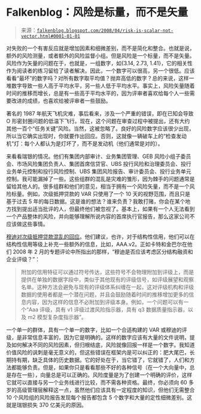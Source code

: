 <!--yml

类别：未分类

日期：2024 年 05 月 12 日 23:20:59

-->

# Falkenblog：风险是标量，而不是矢量

> 来源：[`falkenblog.blogspot.com/2008/04/risk-is-scalar-not-vector.html#0001-01-01`](http://falkenblog.blogspot.com/2008/04/risk-is-scalar-not-vector.html#0001-01-01)

对失败的一个有害反应就是增加因素和细微差别，而不是简化和整合。也就是说，额外的风险测量，或者额外的风险监督小组。但是风险是一个标量，而不是矢量。风险作为矢量的问题在于，也就是，一组数字，如{3.14, 2.73, 1.41}，它的相关性作为阅读者的练习留给了读者解决。因此，一个数字可以很高，另一个很低。应该看看“最坏”的数字吗？对所有数字取平均值？抛弃高低的数字？总的来说，这样一堆数字导致一些人高于平均水平，另一些人低于平均水平。事实上，风险矢量随着时间的推移而增长，总是有一些高于平均水平的，因为评审者喜欢给每个人一些需要改进的成绩，也喜欢给被评审者一些鼓励。

著名的 1987 年航天飞机灾难，事后看来，涉及一个严重的错误，即在已知会导致 O 形密封圈问题的低温下飞行。现在，这个问题在审查过程中被提出，还有大约其他一百个“任务关键”风险。当然，这被忽略了。良好的风险数字应该很少出现，所以当它确实出现时，你就要作出回应。否则，这就像一辆破车上的“检查发动机”灯：每个人都认为是灯坏了，而不是发动机（他们通常是对的）。

来看看瑞银的情况。他们有集团内部审计、业务集团管理、GEB 风险小组子委员会、市场风险集团负责人、集团首席信贷官、UBS 投行风险和治理委员会、投行业务单元控制和投行风险控制、UBS 集团风险报告、审计委员会、投行业务单元控制。我可能漏掉了一些。这些组群的混乱是灾难的雏形，因为棘手的问题通常是留给其他人的。很多组群和他们的意见，相当于拥有一个风险矢量，而不是一个风险标量。例如，次级抵押贷款的 VAR 只使用了一个 10 天的视野范围，而且只是基于过去 5 年的每日数据。这是谁的想法？谁来负责？我敢打赌，你会在某个地方找到提出适当批评的人，但最终他们被忽视了。基本上，如果有一个人无法看到一个产品整体的风险，并向能够理解所说内容的首席执行官报告，那么这家公司不应该做这些事情。

[穆迪对次级抵押贷款混乱的回应](http://falkenblog.blogspot.com/2008/04/risk-is-scalar-not-vector.html#0001-01-01)。他们建议，也许，对于结构性信用，他们可以在结构性信用等级上补充一些额外的信息，比如，AAA.v2。正如卡特和金巴尔在他们 2008 年 2 月的专题评论中所指出的那样，“穆迪是否应该考虑区分结构融资和企业评级？”：

> 附加的信用特征可以通过符号传达，这些符号不会物理附加到评级上，而是提供在单独的数据字段中，类似于其他现有的评级信号，如评级展望和观察名单。这种方法会避免与现有的评级体系纠缠在一起，这对评级机构和评级数据的使用者都是一个潜在问题，并且会鼓励随着时间的推移增加更多的信息内容，因为这样的信息不必附加到评级本身。例如，一个问题可以有一个“Aaa 评级，具有 v1 评级过渡风险指示器，具有 q3 数据质量指示器，以及 m2 模型复杂度指示器”。

一个单一的群体，具有一个单一的数字，比如一个合适构建的 VAR 或穆迪的评级，是非常信息丰富的，因为它是明确的。这样的数字应该有大量的文件说明，提及如何解决不同的风险因素，但归根结底，风险就像回报一样是一个数字。我知道价值风险的讽刺是毫无意义的，但这些错误在框架内是可以纠正的：肥大尾巴，长期持有期，缺乏具体的历史数据。它的好处在于，当它错了，它就错了，人们和方法都能够负责。但是，如果你只是看看那些不好的各种信号（在一个大向量中，总是存在一些），向量总是可以正确的。风险度量是为了创建一个明确的评价，这样它就可以直接与另一个业务线进行比较，而不需各种资格。最终，你必须向 60 多岁的高级管理层解释这一点，虽然他们应该具有一定程度的知识，但他们无需整合 10 个风险组的风险报告发现每个报告都包含 5 个数字和大量的定性细微差别。这就是瑞银损失 370 亿美元的原因。
